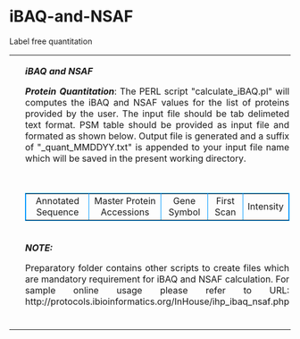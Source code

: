 # iBAQ-and-NSAF
Label free quantitation
<table >

<tr valign="top">
 
   <td width="4%" height="24">&nbsp;</td>
   <td colspan="2"><p><em><strong>iBAQ and NSAF</strong></em></p>
   <p align="justify"><strong><em>Protein Quantitation</em></strong>: The PERL script "calculate_iBAQ.pl" will computes the iBAQ and NSAF values for the list of proteins provided by the user. 
   The input file should be tab delimeted text format. PSM table should be provided as input file and formated as shown below. 
   Output file is generated and a suffix of "_quant_MMDDYY.txt" is appended to your input file name which will be saved in the present working directory.</p><br />
   <table  border="1" align="center" cellpadding="0" cellspacing="0" bordercolor="#0099FF">
	          <tr height="20" width="100%" style="align-items: center;">
          <td ><div align="center">Annotated Sequence</div></td>
          <td ><div align="center">Master Protein Accessions</div></td>
          <td ><div align="center">Gene Symbol</div></td>
          <td ><div align="center">First Scan</div></td>		  
          <td ><div align="center">Intensity</div></td>		 
        </tr>
      </table>
 </td>
   <td width="4%">&nbsp;</td>
   </tr>
   <tr valign="top">
 
   <td width="4%" height="24">&nbsp;</td>
   <td colspan="2"><p><em><strong>NOTE:</strong></em></p>
   <p align="justify">Preparatory folder contains other scripts to create files which are mandatory requirement for iBAQ and NSAF calculation. For sample online usage please refer to URL: http://protocols.ibioinformatics.org/InHouse/ihp_ibaq_nsaf.php</p><br />
    </td>
   <td width="4%">&nbsp;</td>
   </tr>
  </table>

